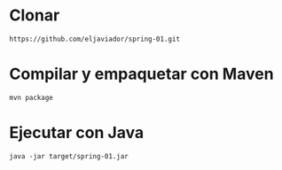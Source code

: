 # Clonar
`https://github.com/eljaviador/spring-01.git`

# Compilar y empaquetar con Maven
`mvn package`

# Ejecutar con Java
`java -jar target/spring-01.jar`
